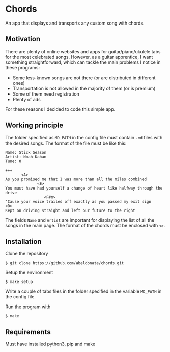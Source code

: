 # Chords

An app that displays and transports any custom song with chords.

## Motivation
There are plenty of online websites and apps for guitar/piano/ukulele tabs for the most celebrated songs. However, as a guitar apprentice, I want something straightforward, which can tackle the main problems I notice in these programs:
- Some less-known songs are not there (or are distributed in different ones)
- Transportation is not allowed in the majority of them (or is premium)
- Some of them need registration
- Plenty of ads

For these reasons I decided to code this simple app.


## Working principle
The folder specified as `MD_PATH` in the config file must contain `.md` files with the desired songs. The format of the file must be like this:

    Name: Stick Season
    Artist: Noah Kahan
    Tune: 0
    
    +++
           <A>
    As you promised me that I was more than all the miles combined
                  <E>
    You must have had yourself a change of heart like halfway through the drive
                     <F#m>
    'Cause your voice trailed off exactly as you passed my exit sign
    <D>
    Kept on driving straight and left our future to the right 

The fields `Name` and `Artist` are important for displaying the list of all the songs in the main page. The format of the chords must be enclosed with `<>`.

## Installation
Clone the repository

    $ git clone https://github.com/abeldonate/chords.git

Setup the environment

    $ make setup

Write a couple of tabs files in the folder specified in the variable `MD_PATH` in the config file. 

Run the program with

    $ make

## Requirements
Must have installed python3, pip and make